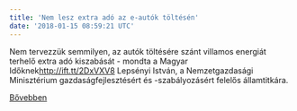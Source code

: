 ```yaml
---
title: 'Nem lesz extra adó az e-autók töltésén'
date: '2018-01-15 08:59:21 UTC'
---
```


Nem tervezzük semmilyen, az autók töltésére szánt villamos energiát terhelő extra adó kiszabását - mondta a Magyar Időknek<http://ift.tt/2DxVXV8> Lepsényi István, a Nemzetgazdasági Minisztérium gazdaságfejlesztésért és -szabályozásért felelős államtitkára.


[Bővebben](http://ift.tt/2D6Msev)
